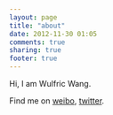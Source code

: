 ```yaml
---
layout: page
title: "about"
date: 2012-11-30 01:05
comments: true
sharing: true
footer: true
---
```


Hi, I am Wulfric Wang.

Find me on [weibo](http://weibo.com/wulfric), [twitter](https://twitter.com/wulfric_w).
